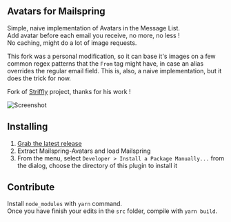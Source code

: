 ## Avatars for Mailspring

Simple, naive implementation of Avatars in the Message List.<br>
Add avatar before each email you receive, no more, no less !<br>
No caching, might do a lot of image requests.

This fork was a personal modification, so it can base it's images on a few
common regex patterns that the `From` tag might have, in case an alias
overrides the regular email field. This is, also, a naive implementation,
but it does the trick for now.

Fork of [Striffly](https://github.com/Striffly/mailspring-avatars) project, thanks for his work !<br>

![Screenshot](screenshot.png)

## Installing

1. [Grab the latest release](https://github.com/Nicolas-Saavedra/mailspring-avatars/releases)
2. Extract Mailspring-Avatars and load Mailspring
3. From the menu, select `Developer > Install a Package Manually...` from the dialog, choose the directory of this plugin to install it

## Contribute

Install `node_modules` with `yarn` command.<br>
Once you have finish your edits in the `src` folder, compile with `yarn build`.
